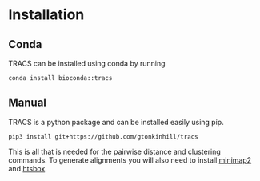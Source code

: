 # Installation

## Conda

TRACS can be installed using conda by running

```
conda install bioconda::tracs
```

## Manual

TRACS is a python package and can be installed easily using pip. 

```
pip3 install git+https://github.com/gtonkinhill/tracs
```

This is all that is needed for the pairwise distance and clustering commands. To generate alignments you will also need to install [minimap2](https://github.com/lh3/minimap2) and [htsbox](https://github.com/lh3/htsbox).

